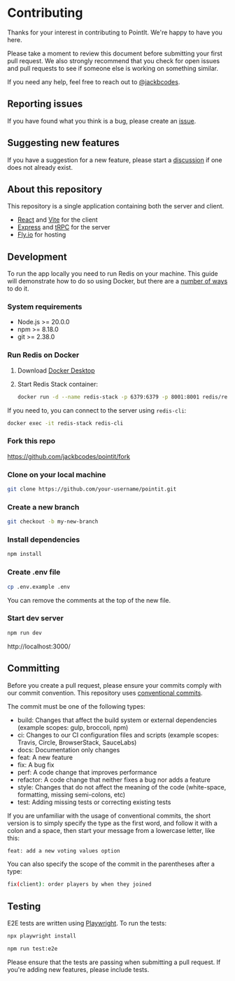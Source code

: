 # Contributing

Thanks for your interest in contributing to PointIt. We're happy to have you here.

Please take a moment to review this document before submitting your first pull request. We also strongly recommend that you check for open issues and pull requests to see if someone else is working on something similar.

If you need any help, feel free to reach out to [@jackbcodes](https://github.com/jackbcodes).

## Reporting issues

If you have found what you think is a bug, please create an [issue](https://github.com/jackbcodes/pointit/issues/new).

## Suggesting new features

If you have a suggestion for a new feature, please start a [discussion](https://github.com/jackbcodes/pointit/discussions/new/choose) if one does not already exist.

## About this repository

This repository is a single application containing both the server and client.

- [React](https://react.dev/) and [Vite](https://vitejs.dev/) for the client
- [Express](https://expressjs.com/) and [tRPC](https://trpc.io/) for the server
- [Fly.io](https://fly.io/) for hosting

## Development

To run the app locally you need to run Redis on your machine. This guide will demonstrate how to do so using Docker, but there are a [number of ways](https://redis.io/docs/install/) to do it.

### System requirements

- Node.js >= 20.0.0
- npm >= 8.18.0
- git >= 2.38.0

### Run Redis on Docker

1. Download [Docker Desktop](https://www.docker.com/products/docker-desktop/)
2. Start Redis Stack container:

   ```sh
   docker run -d --name redis-stack -p 6379:6379 -p 8001:8001 redis/redis-stack:latest
   ```

If you need to, you can connect to the server using `redis-cli`:

```sh
docker exec -it redis-stack redis-cli
```

### Fork this repo

https://github.com/jackbcodes/pointit/fork

### Clone on your local machine

```sh
git clone https://github.com/your-username/pointit.git
```

### Create a new branch

```sh
git checkout -b my-new-branch
```

### Install dependencies

```sh
npm install
```

### Create .env file

```sh
cp .env.example .env
```

You can remove the comments at the top of the new file.

### Start dev server

```sh
npm run dev
```

http://localhost:3000/

## Committing

Before you create a pull request, please ensure your commits comply with our commit convention. This repository uses [conventional commits](https://www.conventionalcommits.org/).

The commit must be one of the following types:

- build: Changes that affect the build system or external dependencies (example scopes: gulp, broccoli, npm)
- ci: Changes to our CI configuration files and scripts (example scopes: Travis, Circle, BrowserStack, SauceLabs)
- docs: Documentation only changes
- feat: A new feature
- fix: A bug fix
- perf: A code change that improves performance
- refactor: A code change that neither fixes a bug nor adds a feature
- style: Changes that do not affect the meaning of the code (white-space, formatting, missing semi-colons, etc)
- test: Adding missing tests or correcting existing tests

If you are unfamiliar with the usage of conventional commits, the short version is to simply specify the type as the first word, and follow it with a colon and a space, then start your message from a lowercase letter, like this:

```sh
feat: add a new voting values option
```

You can also specify the scope of the commit in the parentheses after a type:

```sh
fix(client): order players by when they joined
```

## Testing

E2E tests are written using [Playwright](https://playwright.dev/). To run the tests:

```sh
npx playwright install
```

```sh
npm run test:e2e
```

Please ensure that the tests are passing when submitting a pull request. If you're adding new features, please include tests.
